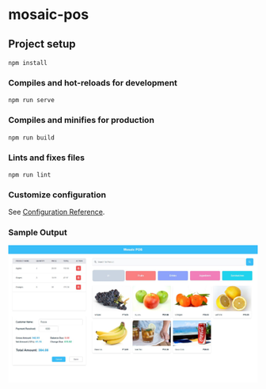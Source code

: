 # mosaic-pos

## Project setup
```
npm install
```

### Compiles and hot-reloads for development
```
npm run serve
```

### Compiles and minifies for production
```
npm run build
```

### Lints and fixes files
```
npm run lint
```

### Customize configuration
See [Configuration Reference](https://cli.vuejs.org/config/).

### Sample Output

![Alt text](https://github.com/rycdesti/MosaicPOS/blob/f3b5eeeb1b9d629c234b71adeeb14d62cd72033e/src/assets/sample/1.jpeg?raw=true "Optional Title")
